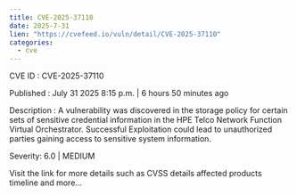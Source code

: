 ```yaml
--- 
title: CVE-2025-37110
date: 2025-7-31
lien: "https://cvefeed.io/vuln/detail/CVE-2025-37110"
categories:
  - cve
---
```


CVE ID : CVE-2025-37110

Published :  July 31
2025
8:15 p.m. | 6 hours
50 minutes ago

Description : A vulnerability was discovered in the storage policy for certain sets of sensitive credential information in the HPE Telco Network Function Virtual Orchestrator. Successful Exploitation could lead to unauthorized parties gaining access to sensitive system information.

Severity: 6.0 | MEDIUM

Visit the link for more details
such as CVSS details
affected products
timeline
and more...
